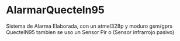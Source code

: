# AlarmarQuecteln95
Sistema de Alarma Elaborada, con un atmel328p y moduro gsm/gprs QuectelN95 tambien se uso un Sensor Pir o (Sensor infrarrojo pasivo)
